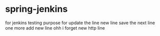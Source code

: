 # spring-jenkins
for jenkins testing purpose
for update the line new line
save the next line
one more add new line
ohh i forget new http line
